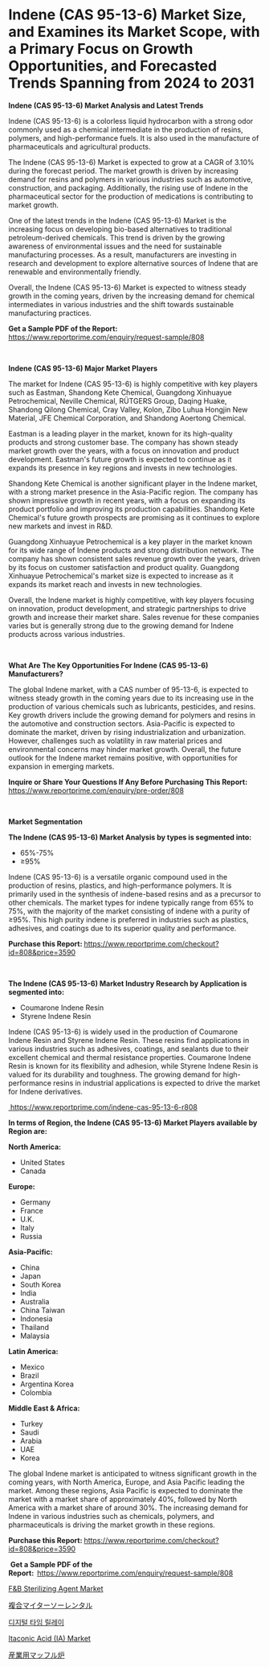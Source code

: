 <p><h1>Indene (CAS 95-13-6) Market Size, and Examines its Market Scope, with a Primary Focus on Growth Opportunities, and Forecasted Trends Spanning from 2024 to 2031</h1></p><p><strong>Indene (CAS 95-13-6) Market Analysis and Latest Trends</strong></p>
<p><p>Indene (CAS 95-13-6) is a colorless liquid hydrocarbon with a strong odor commonly used as a chemical intermediate in the production of resins, polymers, and high-performance fuels. It is also used in the manufacture of pharmaceuticals and agricultural products.</p><p>The Indene (CAS 95-13-6) Market is expected to grow at a CAGR of 3.10% during the forecast period. The market growth is driven by increasing demand for resins and polymers in various industries such as automotive, construction, and packaging. Additionally, the rising use of Indene in the pharmaceutical sector for the production of medications is contributing to market growth.</p><p>One of the latest trends in the Indene (CAS 95-13-6) Market is the increasing focus on developing bio-based alternatives to traditional petroleum-derived chemicals. This trend is driven by the growing awareness of environmental issues and the need for sustainable manufacturing processes. As a result, manufacturers are investing in research and development to explore alternative sources of Indene that are renewable and environmentally friendly.</p><p>Overall, the Indene (CAS 95-13-6) Market is expected to witness steady growth in the coming years, driven by the increasing demand for chemical intermediates in various industries and the shift towards sustainable manufacturing practices.</p></p>
<p><strong>Get a Sample PDF of the Report:&nbsp;</strong> <a href="https://www.reportprime.com/enquiry/request-sample/808">https://www.reportprime.com/enquiry/request-sample/808</a></p>
<p>&nbsp;</p>
<p><strong>Indene (CAS 95-13-6) Major Market Players</strong></p>
<p><p>The market for Indene (CAS 95-13-6) is highly competitive with key players such as Eastman, Shandong Kete Chemical, Guangdong Xinhuayue Petrochemical, Neville Chemical, RÜTGERS Group, Daqing Huake, Shandong Qilong Chemical, Cray Valley, Kolon, Zibo Luhua Hongjin New Material, JFE Chemical Corporation, and Shandong Aoertong Chemical.</p><p>Eastman is a leading player in the market, known for its high-quality products and strong customer base. The company has shown steady market growth over the years, with a focus on innovation and product development. Eastman's future growth is expected to continue as it expands its presence in key regions and invests in new technologies.</p><p>Shandong Kete Chemical is another significant player in the Indene market, with a strong market presence in the Asia-Pacific region. The company has shown impressive growth in recent years, with a focus on expanding its product portfolio and improving its production capabilities. Shandong Kete Chemical's future growth prospects are promising as it continues to explore new markets and invest in R&D.</p><p>Guangdong Xinhuayue Petrochemical is a key player in the market known for its wide range of Indene products and strong distribution network. The company has shown consistent sales revenue growth over the years, driven by its focus on customer satisfaction and product quality. Guangdong Xinhuayue Petrochemical's market size is expected to increase as it expands its market reach and invests in new technologies.</p><p>Overall, the Indene market is highly competitive, with key players focusing on innovation, product development, and strategic partnerships to drive growth and increase their market share. Sales revenue for these companies varies but is generally strong due to the growing demand for Indene products across various industries.</p></p>
<p>&nbsp;</p>
<p><strong>What Are The Key Opportunities For Indene (CAS 95-13-6) Manufacturers?</strong></p>
<p><p>The global Indene market, with a CAS number of 95-13-6, is expected to witness steady growth in the coming years due to its increasing use in the production of various chemicals such as lubricants, pesticides, and resins. Key growth drivers include the growing demand for polymers and resins in the automotive and construction sectors. Asia-Pacific is expected to dominate the market, driven by rising industrialization and urbanization. However, challenges such as volatility in raw material prices and environmental concerns may hinder market growth. Overall, the future outlook for the Indene market remains positive, with opportunities for expansion in emerging markets.</p></p>
<p><strong>Inquire or Share Your Questions If Any Before Purchasing This Report:</strong> <a href="https://www.reportprime.com/enquiry/pre-order/808">https://www.reportprime.com/enquiry/pre-order/808</a></p>
<p>&nbsp;</p>
<p><strong>Market Segmentation</strong></p>
<p><strong>The Indene (CAS 95-13-6) Market Analysis by types is segmented into:</strong></p>
<p><ul><li>65%-75%</li><li>≥95%</li></ul></p>
<p><p>Indene (CAS 95-13-6) is a versatile organic compound used in the production of resins, plastics, and high-performance polymers. It is primarily used in the synthesis of indene-based resins and as a precursor to other chemicals. The market types for indene typically range from 65% to 75%, with the majority of the market consisting of indene with a purity of ≥95%. This high purity indene is preferred in industries such as plastics, adhesives, and coatings due to its superior quality and performance.</p></p>
<p><strong>Purchase this Report:&nbsp;</strong><a href="https://www.reportprime.com/checkout?id=808&price=3590">https://www.reportprime.com/checkout?id=808&price=3590</a></p>
<p>&nbsp;</p>
<p><strong>The Indene (CAS 95-13-6) Market Industry Research by Application is segmented into:</strong></p>
<p><ul><li>Coumarone Indene Resin</li><li>Styrene Indene Resin</li></ul></p>
<p><p>Indene (CAS 95-13-6) is widely used in the production of Coumarone Indene Resin and Styrene Indene Resin. These resins find applications in various industries such as adhesives, coatings, and sealants due to their excellent chemical and thermal resistance properties. Coumarone Indene Resin is known for its flexibility and adhesion, while Styrene Indene Resin is valued for its durability and toughness. The growing demand for high-performance resins in industrial applications is expected to drive the market for Indene derivatives.</p></p>
<p><a href="https://www.reportprime.com/indene-cas-95-13-6-r808">&nbsp;https://www.reportprime.com/indene-cas-95-13-6-r808</a></p>
<p><strong>In terms of Region, the Indene (CAS 95-13-6) Market Players available by Region are:</strong></p>
<p>
    <p> <strong> North America: </strong>
        <ul>
            <li>United States</li>
            <li>Canada</li>
        </ul>
        </p> 
    <p> <strong> Europe: </strong>
        <ul>
            <li>Germany</li>
            <li>France</li>
            <li>U.K.</li>
            <li>Italy</li>
            <li>Russia</li>
        </ul>
        </p> 
    <p> <strong> Asia-Pacific: </strong>
        <ul>
            <li>China</li>
            <li>Japan</li>
            <li>South Korea</li>
            <li>India</li>
            <li>Australia</li>
            <li>China Taiwan</li>
            <li>Indonesia</li>
            <li>Thailand</li>
            <li>Malaysia</li>
        </ul>
        </p> 
    <p> <strong> Latin America: </strong>
        <ul>
            <li>Mexico</li>
            <li>Brazil</li>
            <li>Argentina Korea</li>
            <li>Colombia</li>
        </ul>
        </p> 
    <p> <strong> Middle East & Africa: </strong>
        <ul>
            <li>Turkey</li>
            <li>Saudi</li>
            <li>Arabia</li>
            <li>UAE</li>
            <li>Korea</li>
        </ul>
    </p>
    </p>
<p><p>The global Indene market is anticipated to witness significant growth in the coming years, with North America, Europe, and Asia Pacific leading the market. Among these regions, Asia Pacific is expected to dominate the market with a market share of approximately 40%, followed by North America with a market share of around 30%. The increasing demand for Indene in various industries such as chemicals, polymers, and pharmaceuticals is driving the market growth in these regions.</p></p>
<p><strong>Purchase this Report: </strong><a href="https://www.reportprime.com/checkout?id=808&price=3590">https://www.reportprime.com/checkout?id=808&price=3590</a></p>
<p>&nbsp;<strong>Get a Sample PDF of the Report:&nbsp;&nbsp;</strong><a href="https://www.reportprime.com/enquiry/request-sample/808">https://www.reportprime.com/enquiry/request-sample/808</a></p>
<p><strong></strong></p>
<p><p><a href="https://www.linkedin.com/pulse/fampb-sterilizing-agent-market-outlook-industry-overview-isdge">F&B Sterilizing Agent Market</a></p><p><a href="https://github.com/RaeJenkins1952/Market-Research-Report-List-1/blob/main/542104770209.md">複合マイターソーレンタル</a></p><p><a href="https://medium.com/@christianlarkinus/%EB%94%94%EC%A7%80%ED%84%B8-%ED%83%80%EC%9E%84-%EB%A6%B4%EB%A0%88%EC%9D%B4-%EC%8B%9C%EC%9E%A5-%EB%B3%B4%EA%B3%A0%EC%84%9C%EB%8A%94-%EC%9D%B4-%EC%8B%9C%EC%9E%A5%EC%9D%98-%EC%B5%9C%EC%8B%A0-%ED%8A%B8%EB%A0%8C%EB%93%9C%EC%99%80-%EC%84%B1%EC%9E%A5-%EA%B8%B0%ED%9A%8C%EB%A5%BC-%EB%B3%B4%EC%97%AC%EC%A4%8D%EB%8B%88%EB%8B%A4-a7fa9d0bc180">디지털 타임 릴레이</a></p><p><a href="https://www.linkedin.com/pulse/itaconic-acid-ia-market-outlook-industry-overview-forecast-oegze">Itaconic Acid (IA) Market</a></p><p><a href="https://github.com/TysonKub/Market-Research-Report-List-1/blob/main/906219770210.md">産業用マッフル炉</a></p></p>